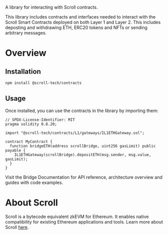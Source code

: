 A library for interacting with Scroll contracts.

This library includes contracts and interfaces needed to interact with the Scroll Smart Contracts deployed on both Layer 1 and Layer 2. This includes deposting and withdrawing ETH, ERC20 tokens and NFTs or sending arbitrary messages.

# Overview

## Installation

```bash
npm install @scroll-tech/contracts
```

## Usage

Once installed, you can use the contracts in the library by importing them:

```solidity
// SPDX-License-Identifier: MIT
pragma solidity 0.8.20;

import "@scroll-tech/contracts/L1/gateways/IL1ETHGateway.sol";

contract MyContract {
  function bridgeETH(address scrollBridge, uint256 gasLimit) public payable {
    IL1ETHGateway(scrollBridge).depositETH(msg.sender, msg.value, gasLimit);
  }
}

```

Visit the Bridge Documentation for API reference, architecture overview and guides with code examples.

# About Scroll

Scroll is a bytecode equivalent zkEVM for Ethereum. It enables native compatibility for existing Ethereum applications and tools. Learn more about Scroll [here](https://scroll.io/).
